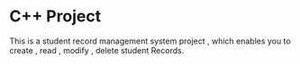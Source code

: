# C++ Project
This is a student record management system project , which enables you to create , read , modify , delete student Records.